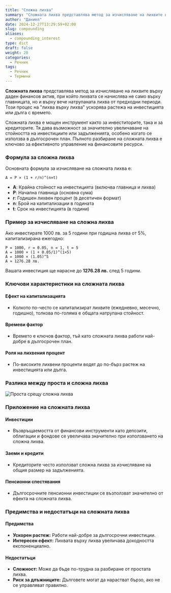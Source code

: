 ```yaml
---
title: "Сложна лихва"
summary: "Сложната лихва представлява метод за изчисляване на лихвите върху даден финансов актив, при който лихвата се начислява не само върху главницата, но и върху вече натрупаната лихва от предходни периоди"
author: "Даниел"
date: 2024-12-27T13:29:59+02:00
slug: compounding
aliases:
  - compounding_interest
type: dict
draft: false
weight: 20
categories:
  - Речник
tags:
  - Речник
  - Термини
---
```


**Сложната лихва** представлява метод за изчисляване на лихвите върху даден финансов актив, при който лихвата се начислява не само върху главницата, но и върху вече натрупаната лихва от предходни периоди. Този процес на "лихва върху лихва" ускорява растежа на инвестицията или дълга с времето.

Сложната лихва е мощен инструмент както за инвеститорите, така и за кредиторите. Тя дава възможност за значително увеличаване на стойността на инвестициите или задълженията, особено когато се използва в дългосрочен план. Пълното разбиране на сложната лихва е ключово за ефективното управление на финансовите ресурси.

### Формула за сложна лихва

Основната формула за изчисляване на сложната лихва е:

```plaintext
A = P × (1 + r/n)^(n×t)
```

-   **A**: Крайна стойност на инвестицията (включва главница и лихва)
-   **P**: Начална главница (основна сума)
-   **r**: Годишен лихвен процент (в десетичен формат)
-   **n**: Брой на капитализации в годината
-   **t**: Срок на инвестицията (в години)

### Пример за изчисляване на сложна лихва

Ако инвестирате 1000 лв. за 5 години при годишна лихва от 5%, капитализирана ежегодно:

```plaintext
P = 1000, r = 0.05, n = 1, t = 5  
A = 1000 × (1 + 0.05/1)^(1×5)  
A = 1000 × (1.05)^5  
A ≈ 1276.28 лв.
```

Вашата инвестиция ще нарасне до **1276.28 лв.** след 5 години.

### Ключови характеристики на сложната лихва

#### Ефект на капитализацията

-   Колкото по-често се капитализират лихвите (ежедневно, месечно, годишно), толкова по-голяма е общата натрупана стойност.

#### Времеви фактор

-   Времето е ключов фактор, тъй като сложната лихва работи най-добре в дългосрочен план.

#### Роля на лихвения процент

-   По-високите лихвени проценти водят до по-бърз растеж на инвестицията или дълга.

### Разлика между проста и сложна лихва

![Проста срещу сложна лихва](/img/compounding-vs-interest-table.png)

### Приложение на сложната лихва

#### Инвестиции

-   Възвръщаемостта от финансови инструменти като депозити, облигации и фондове се увеличава значително при използването на сложна лихва.

#### Заеми и кредити

-   Кредиторите често използват сложна лихва за изчисляване на общия размер на задълженията.

#### Пенсионни спестявания

-   Дългосрочните пенсионни инвестиции се възползват значително от ефекта на сложната лихва.

### Предимства и недостатъци на сложната лихва

#### Предимства

-   **Ускорен растеж:** Работи най-добре за дългосрочни инвестиции.
-   **Интересен ефект:** Лихвата върху лихва увеличава доходността експоненциално.

#### **Недостатъци**

-   **Сложност:** Може да бъде по-трудна за разбиране от простата лихва.
-   **Риск за длъжниците:** Дълговете могат да нарастват бързо, ако не се управляват правилно.


